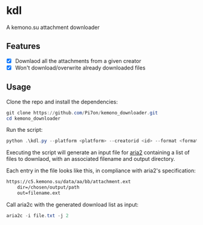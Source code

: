 # kdl

A kemono.su attachment downloader

## Features

- [x] Downlaod all the attachments from a given creator
- [x] Won't download/overwrite already downloaded files

## Usage

Clone the repo and install the dependencies:

```powershell
git clone https://github.com/Pi7on/kemono_downloader.git
cd kemono_downloader
```

Run the script:

```powershell
python .\kdl.py --platform <platform> --creatorid <id> --format <format> --outpath <path>
```

Executing the script will generate an input file for [aria2](https://aria2.github.io/) containing a list of files to downlaod, with an associated filename and output directory.

Each entry in the file looks like this, in compliance with aria2's specification:

```txt
https://c5.kemono.su/data/aa/bb/attachment.ext
    dir=/chosen/output/path
    out=filename.ext
```

Call aria2c with the generated download list as input:

```powershell
aria2c -i file.txt -j 2 
```
